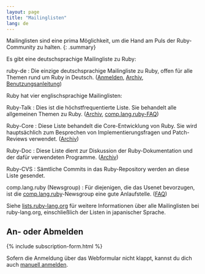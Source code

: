 ```yaml
---
layout: page
title: "Mailinglisten"
lang: de
---
```


Mailinglisten sind eine prima Möglichkeit, um die Hand am Puls der
Ruby-Community zu halten.
{: .summary}

Es gibt eine deutschsprachige Mailingliste zu Ruby:

ruby-de
: Die einzige deutschsprachige Mailingliste zu Ruby, offen für alle
  Themen rund um Ruby in
  Deutsch. ([Anmelden][6], [Archiv][7], [Benutzungsanleitung][8])

Ruby hat vier englischsprachige Mailinglisten:

Ruby-Talk
: Dies ist die höchstfrequentierte Liste. Sie behandelt alle allgemeinen
  Themen zu Ruby. ([Archiv][3], [comp.lang.ruby-FAQ][clrFAQ])

Ruby-Core
: Diese Liste behandelt die Core-Entwicklung von Ruby. Sie wird
  hauptsächlich zum Besprechen von Implementierungsfragen und
  Patch-Reviews verwendet. ([Archiv][4])

Ruby-Doc
: Diese Liste dient zur Diskussion der Ruby-Dokumentation und der dafür
  verwendeten Programme. ([Archiv][5])

Ruby-CVS
: Sämtliche Commits in das Ruby-Repository werden an diese Liste
  gesendet.

comp.lang.ruby (Newsgroup)
: Für diejenigen, die das Usenet bevorzugen, ist die
  [comp.lang.ruby](news:comp.lang.ruby)-Newsgroup eine gute Anlaufstelle.
  ([FAQ][clrFAQ])

Siehe [lists.ruby-lang.org](http://lists.ruby-lang.org)
für weitere Informationen über alle Mailinglisten bei ruby-lang.org,
einschließlich der Listen in japanischer Sprache.

## An- oder Abmelden

{% include subscription-form.html %}

Sofern die Anmeldung über das Webformular nicht klappt, kannst du dich
auch [manuell anmelden](manual-instructions/).



[clrFAQ]: http://rubyhacker.com/clrFAQ.html
[3]: http://blade.nagaokaut.ac.jp/ruby/ruby-talk/index.shtml
[4]: http://blade.nagaokaut.ac.jp/ruby/ruby-core/index.shtml
[5]: http://lists.ruby-lang.org/pipermail/ruby-doc/
[6]: http://lists.ruby-lang.org/cgi-bin/mailman/listinfo/ruby-de
[7]: http://lists.ruby-lang.org/pipermail/ruby-de/
[8]: http://planet.ruby-portal.de/ruby-de.html
